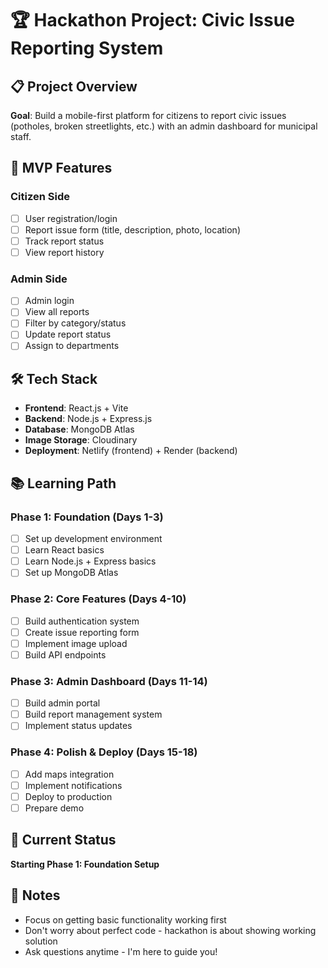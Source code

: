 # 🏆 Hackathon Project: Civic Issue Reporting System

## 📋 Project Overview
**Goal**: Build a mobile-first platform for citizens to report civic issues (potholes, broken streetlights, etc.) with an admin dashboard for municipal staff.

## 🎯 MVP Features
### Citizen Side
- [ ] User registration/login
- [ ] Report issue form (title, description, photo, location)
- [ ] Track report status
- [ ] View report history

### Admin Side
- [ ] Admin login
- [ ] View all reports
- [ ] Filter by category/status
- [ ] Update report status
- [ ] Assign to departments

## 🛠️ Tech Stack
- **Frontend**: React.js + Vite
- **Backend**: Node.js + Express.js
- **Database**: MongoDB Atlas
- **Image Storage**: Cloudinary
- **Deployment**: Netlify (frontend) + Render (backend)

## 📚 Learning Path
### Phase 1: Foundation (Days 1-3)
- [ ] Set up development environment
- [ ] Learn React basics
- [ ] Learn Node.js + Express basics
- [ ] Set up MongoDB Atlas

### Phase 2: Core Features (Days 4-10)
- [ ] Build authentication system
- [ ] Create issue reporting form
- [ ] Implement image upload
- [ ] Build API endpoints

### Phase 3: Admin Dashboard (Days 11-14)
- [ ] Build admin portal
- [ ] Build report management system
- [ ] Implement status updates

### Phase 4: Polish & Deploy (Days 15-18)
- [ ] Add maps integration
- [ ] Implement notifications
- [ ] Deploy to production
- [ ] Prepare demo

## 🚀 Current Status
**Starting Phase 1: Foundation Setup**

## 📝 Notes
- Focus on getting basic functionality working first
- Don't worry about perfect code - hackathon is about showing working solution
- Ask questions anytime - I'm here to guide you!
